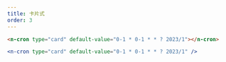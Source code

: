 ```yaml
---
title: 卡片式
order: 3
---
```


```html
<n-cron type="card" default-value="0-1 * 0-1 * * ? 2023/1"></n-cron>
```

```jsx
<n-cron type="card" default-value="0-1 * 0-1 * * ? 2023/1" />
```
